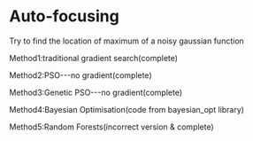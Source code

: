# Auto-focusing
Try to find the location of maximum of a noisy gaussian function


Method1:traditional gradient search(complete)


Method2:PSO---no gradient(complete)


Method3:Genetic PSO---no gradient(complete)


Method4:Bayesian Optimisation(code from bayesian_opt library)


Method5:Random Forests(incorrect version & complete)
